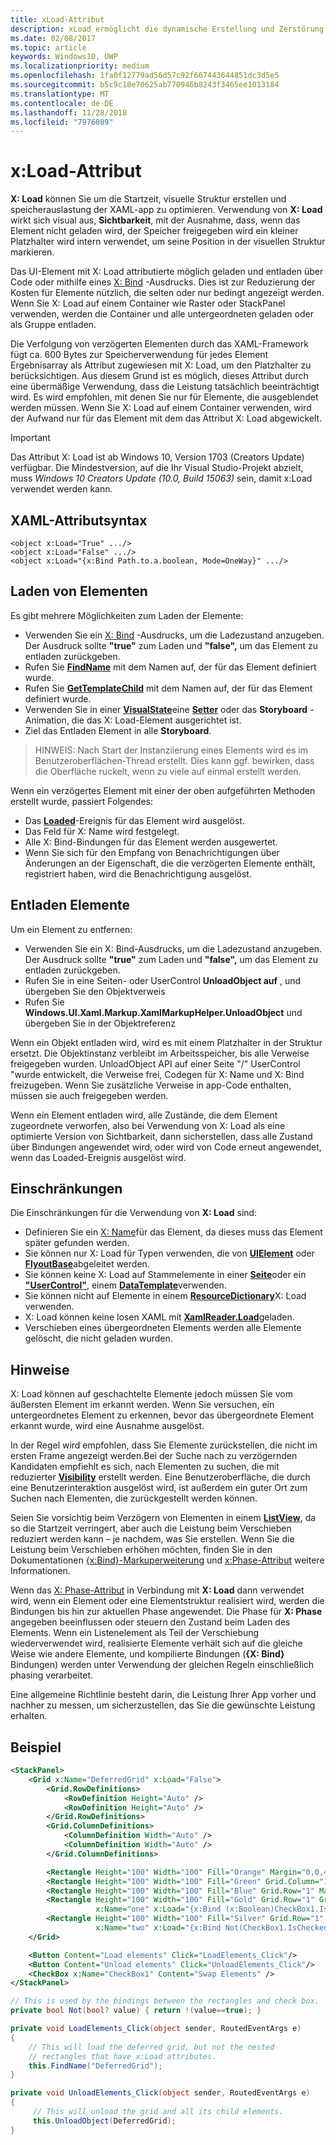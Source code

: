```yaml
---
title: xLoad-Attribut
description: xLoad ermöglicht die dynamische Erstellung und Zerstörung eines Elements und seiner untergeordneten Elemente verzögert und damit Startzeit Nutzung von Zeit und Arbeitsspeicher.
ms.date: 02/08/2017
ms.topic: article
keywords: Windows10, UWP
ms.localizationpriority: medium
ms.openlocfilehash: 1fa0f12779ad56d57c92f667443644851dc3d5e5
ms.sourcegitcommit: b5c9c18e70625ab770946b8243f3465ee1013184
ms.translationtype: MT
ms.contentlocale: de-DE
ms.lasthandoff: 11/28/2018
ms.locfileid: "7976089"
---
```

# <a name="xload-attribute"></a>x:Load-Attribut

**X: Load** können Sie um die Startzeit, visuelle Struktur erstellen und speicherauslastung der XAML-app zu optimieren. Verwendung von **X: Load** wirkt sich visual aus, **Sichtbarkeit**, mit der Ausnahme, dass, wenn das Element nicht geladen wird, der Speicher freigegeben wird ein kleiner Platzhalter wird intern verwendet, um seine Position in der visuellen Struktur markieren.

Das UI-Element mit X: Load attributierte möglich geladen und entladen über Code oder mithilfe eines [X: Bind](x-bind-markup-extension.md) -Ausdrucks. Dies ist zur Reduzierung der Kosten für Elemente nützlich, die selten oder nur bedingt angezeigt werden. Wenn Sie X: Load auf einem Container wie Raster oder StackPanel verwenden, werden die Container und alle untergeordneten geladen oder als Gruppe entladen.

Die Verfolgung von verzögerten Elementen durch das XAML-Framework fügt ca. 600 Bytes zur Speicherverwendung für jedes Element Ergebnisarray als Attribut zugewiesen mit X: Load, um den Platzhalter zu berücksichtigen. Aus diesem Grund ist es möglich, dieses Attribut durch eine übermäßige Verwendung, dass die Leistung tatsächlich beeinträchtigt wird. Es wird empfohlen, mit denen Sie nur für Elemente, die ausgeblendet werden müssen. Wenn Sie X: Load auf einem Container verwenden, wird der Aufwand nur für das Element mit dem das Attribut X: Load abgewickelt.

> [!IMPORTANT]
> Das Attribut X: Load ist ab Windows 10, Version 1703 (Creators Update) verfügbar. Die Mindestversion, auf die Ihr Visual Studio-Projekt abzielt, muss *Windows 10 Creators Update (10.0, Build 15063)* sein, damit x:Load verwendet werden kann.

## <a name="xaml-attribute-usage"></a>XAML-Attributsyntax

``` syntax
<object x:Load="True" .../>
<object x:Load="False" .../>
<object x:Load="{x:Bind Path.to.a.boolean, Mode=OneWay}" .../>
```

## <a name="loading-elements"></a>Laden von Elementen

Es gibt mehrere Möglichkeiten zum Laden der Elemente:

- Verwenden Sie ein [X: Bind](x-bind-markup-extension.md) -Ausdrucks, um die Ladezustand anzugeben. Der Ausdruck sollte **"true"** zum Laden und **"false",** um das Element zu entladen zurückgeben.
- Rufen Sie [**FindName**](https://msdn.microsoft.com/library/windows/apps/br208715) mit dem Namen auf, der für das Element definiert wurde.
- Rufen Sie [**GetTemplateChild**](https://msdn.microsoft.com/library/windows/apps/br209416) mit dem Namen auf, der für das Element definiert wurde.
- Verwenden Sie in einer [**VisualState**](https://msdn.microsoft.com/library/windows/apps/br209007)eine [**Setter**](https://msdn.microsoft.com/library/windows/apps/br208817) oder das **Storyboard** -Animation, die das X: Load-Element ausgerichtet ist.
- Ziel das Entladen Element in alle **Storyboard**.

> HINWEIS: Nach Start der Instanziierung eines Elements wird es im Benutzeroberflächen-Thread erstellt. Dies kann ggf. bewirken, dass die Oberfläche ruckelt, wenn zu viele auf einmal erstellt werden.

Wenn ein verzögertes Element mit einer der oben aufgeführten Methoden erstellt wurde, passiert Folgendes:

- Das [**Loaded**](https://msdn.microsoft.com/library/windows/apps/br208723)-Ereignis für das Element wird ausgelöst.
- Das Feld für X: Name wird festgelegt.
- Alle X: Bind-Bindungen für das Element werden ausgewertet.
- Wenn Sie sich für den Empfang von Benachrichtigungen über Änderungen an der Eigenschaft, die die verzögerten Elemente enthält, registriert haben, wird die Benachrichtigung ausgelöst.

## <a name="unloading-elements"></a>Entladen Elemente

Um ein Element zu entfernen:

- Verwenden Sie ein X: Bind-Ausdrucks, um die Ladezustand anzugeben. Der Ausdruck sollte **"true"** zum Laden und **"false",** um das Element zu entladen zurückgeben.
- Rufen Sie in eine Seiten- oder UserControl **UnloadObject auf** , und übergeben Sie den Objektverweis
- Rufen Sie **Windows.UI.Xaml.Markup.XamlMarkupHelper.UnloadObject** und übergeben Sie in der Objektreferenz

Wenn ein Objekt entladen wird, wird es mit einem Platzhalter in der Struktur ersetzt. Die Objektinstanz verbleibt im Arbeitsspeicher, bis alle Verweise freigegeben wurden. UnloadObject API auf einer Seite "/" UserControl "wurde entwickelt, die Verweise frei, Codegen für X: Name und X: Bind freizugeben. Wenn Sie zusätzliche Verweise in app-Code enthalten, müssen sie auch freigegeben werden.

Wenn ein Element entladen wird, alle Zustände, die dem Element zugeordnete verworfen, also bei Verwendung von X: Load als eine optimierte Version von Sichtbarkeit, dann sicherstellen, dass alle Zustand über Bindungen angewendet wird, oder wird von Code erneut angewendet, wenn das Loaded-Ereignis ausgelöst wird.

## <a name="restrictions"></a>Einschränkungen

Die Einschränkungen für die Verwendung von **X: Load** sind:

- Definieren Sie ein [X: Name](x-name-attribute.md)für das Element, da dieses muss das Element später gefunden werden.
- Sie können nur X: Load für Typen verwenden, die von [**UIElement**](https://msdn.microsoft.com/library/windows/apps/br208911) oder [**FlyoutBase**](https://msdn.microsoft.com/library/windows/apps/dn279249)abgeleitet werden.
- Sie können keine X: Load auf Stammelemente in einer [**Seite**](https://msdn.microsoft.com/library/windows/apps/windows.ui.xaml.controls.page)oder ein [**"UserControl"**](https://msdn.microsoft.com/library/windows/apps/windows.ui.xaml.controls.usercontrol), einem [**DataTemplate**](https://msdn.microsoft.com/library/windows/apps/br242348)verwenden.
- Sie können nicht auf Elemente in einem [**ResourceDictionary**](https://msdn.microsoft.com/library/windows/apps/br208794)X: Load verwenden.
- X: Load können keine losen XAML mit [**XamlReader.Load**](https://msdn.microsoft.com/library/windows/apps/br228048)geladen.
- Verschieben eines übergeordneten Elements werden alle Elemente gelöscht, die nicht geladen wurden.

## <a name="remarks"></a>Hinweise

X: Load können auf geschachtelte Elemente jedoch müssen Sie vom äußersten Element im erkannt werden. Wenn Sie versuchen, ein untergeordnetes Element zu erkennen, bevor das übergeordnete Element erkannt wurde, wird eine Ausnahme ausgelöst.

In der Regel wird empfohlen, dass Sie Elemente zurückstellen, die nicht im ersten Frame angezeigt werden.Bei der Suche nach zu verzögernden Kandidaten empfiehlt es sich, nach Elementen zu suchen, die mit reduzierter [**Visibility**](https://msdn.microsoft.com/library/windows/apps/br208992) erstellt werden. Eine Benutzeroberfläche, die durch eine Benutzerinteraktion ausgelöst wird, ist außerdem ein guter Ort zum Suchen nach Elementen, die zurückgestellt werden können.

Seien Sie vorsichtig beim Verzögern von Elementen in einem [**ListView**](https://msdn.microsoft.com/library/windows/apps/br242878), da so die Startzeit verringert, aber auch die Leistung beim Verschieben reduziert werden kann – je nachdem, was Sie erstellen. Wenn Sie die Leistung beim Verschieben erhöhen möchten, finden Sie in den Dokumentationen [{x:Bind}-Markuperweiterung](x-bind-markup-extension.md) und [x:Phase-Attribut](x-phase-attribute.md) weitere Informationen.

Wenn das [X: Phase-Attribut](x-phase-attribute.md) in Verbindung mit **X: Load** dann verwendet wird, wenn ein Element oder eine Elementstruktur realisiert wird, werden die Bindungen bis hin zur aktuellen Phase angewendet. Die Phase für **X: Phase** angegeben beeinflussen oder steuern den Zustand beim Laden des Elements. Wenn ein Listenelement als Teil der Verschiebung wiederverwendet wird, realisierte Elemente verhält sich auf die gleiche Weise wie andere Elemente, und kompilierte Bindungen (**{X: Bind}** Bindungen) werden unter Verwendung der gleichen Regeln einschließlich phasing verarbeitet.

Eine allgemeine Richtlinie besteht darin, die Leistung Ihrer App vorher und nachher zu messen, um sicherzustellen, das Sie die gewünschte Leistung erhalten.

## <a name="example"></a>Beispiel

```xml
<StackPanel>
    <Grid x:Name="DeferredGrid" x:Load="False">
        <Grid.RowDefinitions>
            <RowDefinition Height="Auto" />
            <RowDefinition Height="Auto" />
        </Grid.RowDefinitions>
        <Grid.ColumnDefinitions>
            <ColumnDefinition Width="Auto" />
            <ColumnDefinition Width="Auto" />
        </Grid.ColumnDefinitions>

        <Rectangle Height="100" Width="100" Fill="Orange" Margin="0,0,4,4"/>
        <Rectangle Height="100" Width="100" Fill="Green" Grid.Column="1" Margin="4,0,0,4"/>
        <Rectangle Height="100" Width="100" Fill="Blue" Grid.Row="1" Margin="0,4,4,0"/>
        <Rectangle Height="100" Width="100" Fill="Gold" Grid.Row="1" Grid.Column="1" Margin="4,4,0,0"
                   x:Name="one" x:Load="{x:Bind (x:Boolean)CheckBox1.IsChecked, Mode=OneWay}"/>
        <Rectangle Height="100" Width="100" Fill="Silver" Grid.Row="1" Grid.Column="1" Margin="4,4,0,0"
                   x:Name="two" x:Load="{x:Bind Not(CheckBox1.IsChecked), Mode=OneWay}"/>
    </Grid>

    <Button Content="Load elements" Click="LoadElements_Click"/>
    <Button Content="Unload elements" Click="UnloadElements_Click"/>
    <CheckBox x:Name="CheckBox1" Content="Swap Elements" />
</StackPanel>
```

```csharp
// This is used by the bindings between the rectangles and check box.
private bool Not(bool? value) { return !(value==true); }

private void LoadElements_Click(object sender, RoutedEventArgs e)
{
    // This will load the deferred grid, but not the nested
    // rectangles that have x:Load attributes.
    this.FindName("DeferredGrid"); 
}

private void UnloadElements_Click(object sender, RoutedEventArgs e)
{
     // This will unload the grid and all its child elements.
     this.UnloadObject(DeferredGrid);
}
```

